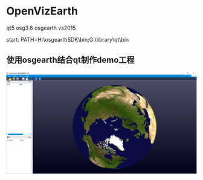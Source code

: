 # OpenVizEarth
qt5 osg3.6 osgearth vs2015

start: PATH=H:\osgearthSDK\bin;G:\library\qt\bin



## 使用osgearth结合qt制作demo工程

![主界面](./screenshot/mainwindow.png)

